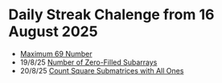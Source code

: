 # Daily Streak Chalenge from 16 August 2025

- [Maximum 69 Number](https://leetcode.com/problems/maximum-69-number/description/?envType=daily-question&envId=2025-08-16)
-  19/8/25 [Number of Zero-Filled Subarrays](https://leetcode.com/problems/number-of-zero-filled-subarrays/description/?source=submission-noac)
- 20/8/25  [Count Square Submatrices with All Ones](https://leetcode.com/problems/count-square-submatrices-with-all-ones/description/?envType=daily-question&envId=2025-08-20)
